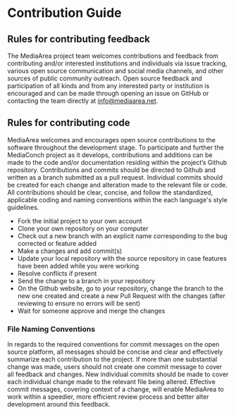 # Contribution Guide

## Rules for contributing feedback

The MediaArea project team welcomes contributions and feedback from contributing and/or interested institutions and individuals via issue tracking, various open source communication and social media channels, and other sources of public community outreach. Open source feedback and participation of all kinds and from any interested party or institution is encouraged and can be made through opening an issue on GitHub or contacting the team directly at info@mediaarea.net.

## Rules for contributing code

MediaArea welcomes and encourages open source contributions to the software throughout the development stage. To participate and further the MediaConch project as it develops, contributions and additions can be made to the code and/or documentation residing within the project’s Github repository. Contributions and commits should be directed to Github and written as a branch submitted as a pull request. Individual commits should be created for each change and alteration made to the relevant file or code. All contributions should be clear, concise, and follow the standardized, applicable coding and naming conventions within the each language's style guidelines.

- Fork the initial project to your own account
- Clone your own repository on your computer
- Check out a new branch with an explicit name corresponding to the bug corrected or feature added
- Make a changes and add commit(s)
- Update your local repository with the source repository in case features have been added while you were working
- Resolve conflicts if present
- Send the change to a branch in your repository
- On the Github website, go to your repository, change the branch to the new one created and create a new Pull Request with the changes (after reviewing to ensure no errors will be sent)
- Wait for someone approve and merge the changes

### File Naming Conventions

In regards to the required conventions for commit messages on the open source platform, all messages should be concise and clear and effectively summarize each contribution to the project. If more than one substantial change was made, users should not create one commit message to cover all feedback and changes. New individual commits should be made to cover each individual change made to the relevant file being altered. Effective commit messages, covering context of a change, will enable MediaArea to work within a speedier, more efficient review process and better alter development around this feedback.